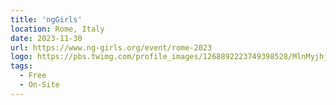 ```yaml
---
title: 'ngGirls'
location: Rome, Italy
date: 2023-11-30
url: https://www.ng-girls.org/event/rome-2023
logo: https://pbs.twimg.com/profile_images/1268892223749398528/MlnMyjhj_400x400.png
tags:
  - Free
  - On-Site
---
```

